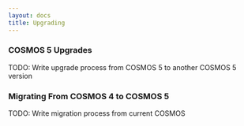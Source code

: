 ```yaml
---
layout: docs
title: Upgrading
---
```


### COSMOS 5 Upgrades

<div class="note unreleased">
  <p>TODO: Write upgrade process from COSMOS 5 to another COSMOS 5 version</p>
</div>

### Migrating From COSMOS 4 to COSMOS 5

<div class="note unreleased">
  <p>TODO: Write migration process from current COSMOS</p>
</div>
